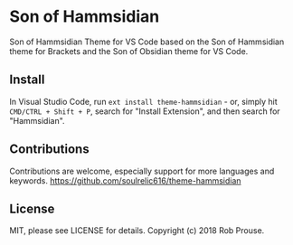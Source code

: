 # Son of Hammsidian

Son of Hammsidian Theme for VS Code based on the Son of Hammsidian theme for Brackets and the Son of Obsidian theme for VS Code.

## Install
In Visual Studio Code, run `ext install theme-hammsidian` - or, simply hit `CMD/CTRL + Shift + P`, search for "Install Extension", and then search for "Hammsidian".

## Contributions
Contributions are welcome, especially support for more languages and keywords. https://github.com/soulrelic616/theme-hammsidian

## License
MIT, please see LICENSE for details. Copyright (c) 2018 Rob Prouse.